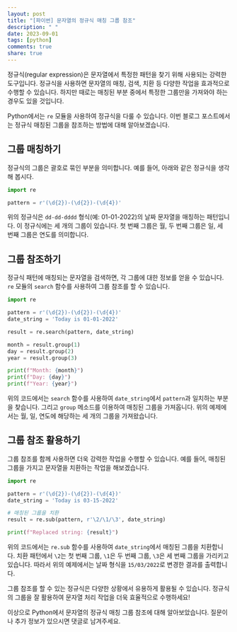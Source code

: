 ```yaml
---
layout: post
title: "[파이썬] 문자열의 정규식 매칭 그룹 참조"
description: " "
date: 2023-09-01
tags: [python]
comments: true
share: true
---
```


정규식(regular expression)은 문자열에서 특정한 패턴을 찾기 위해 사용되는 강력한 도구입니다. 정규식을 사용하면 문자열의 매칭, 검색, 치환 등 다양한 작업을 효과적으로 수행할 수 있습니다. 하지만 때로는 매칭된 부분 중에서 특정한 그룹만을 가져와야 하는 경우도 있을 것입니다. 

Python에서는 `re` 모듈을 사용하여 정규식을 다룰 수 있습니다. 이번 블로그 포스트에서는 정규식 매칭된 그룹을 참조하는 방법에 대해 알아보겠습니다.

## 그룹 매칭하기

정규식의 그룹은 괄호로 묶인 부분을 의미합니다. 예를 들어, 아래와 같은 정규식을 생각해 봅시다.

```python
import re

pattern = r'(\d{2})-(\d{2})-(\d{4})'
```

위의 정규식은 `dd-dd-dddd` 형식(예: 01-01-2022)의 날짜 문자열을 매칭하는 패턴입니다. 이 정규식에는 세 개의 그룹이 있습니다. 첫 번째 그룹은 월, 두 번째 그룹은 일, 세 번째 그룹은 연도를 의미합니다.

## 그룹 참조하기

정규식 패턴에 매칭되는 문자열을 검색하면, 각 그룹에 대한 정보를 얻을 수 있습니다. `re` 모듈의 `search` 함수를 사용하여 그룹 참조를 할 수 있습니다.

```python
import re

pattern = r'(\d{2})-(\d{2})-(\d{4})'
date_string = 'Today is 01-01-2022'

result = re.search(pattern, date_string)

month = result.group(1)
day = result.group(2)
year = result.group(3)

print(f"Month: {month}")
print(f"Day: {day}")
print(f"Year: {year}")
```

위의 코드에서는 `search` 함수를 사용하여 `date_string`에서 `pattern`과 일치하는 부분을 찾습니다. 그리고 `group` 메소드를 이용하여 매칭된 그룹을 가져옵니다. 위의 예제에서는 월, 일, 연도에 해당하는 세 개의 그룹을 가져왔습니다.

## 그룹 참조 활용하기

그룹 참조를 함께 사용하면 더욱 강력한 작업을 수행할 수 있습니다. 예를 들어, 매칭된 그룹을 가지고 문자열을 치환하는 작업을 해보겠습니다.

```python
import re

pattern = r'(\d{2})-(\d{2})-(\d{4})'
date_string = 'Today is 03-15-2022'

# 매칭된 그룹을 치환
result = re.sub(pattern, r'\2/\1/\3', date_string)

print(f"Replaced string: {result}")
```

위의 코드에서는 `re.sub` 함수를 사용하여 `date_string`에서 매칭된 그룹을 치환합니다. 치환 패턴에서 `\2`는 첫 번째 그룹, `\1`은 두 번째 그룹, `\3`은 세 번째 그룹을 가리키고 있습니다. 따라서 위의 예제에서는 날짜 형식을 `15/03/2022`로 변경한 결과를 출력합니다.

그룹 참조를 할 수 있는 정규식은 다양한 상황에서 유용하게 활용될 수 있습니다. 정규식의 그룹을 잘 활용하여 문자열 처리 작업을 더욱 효율적으로 수행하세요!

이상으로 Python에서 문자열의 정규식 매칭 그룹 참조에 대해 알아보았습니다. 질문이나 추가 정보가 있으시면 댓글로 남겨주세요.